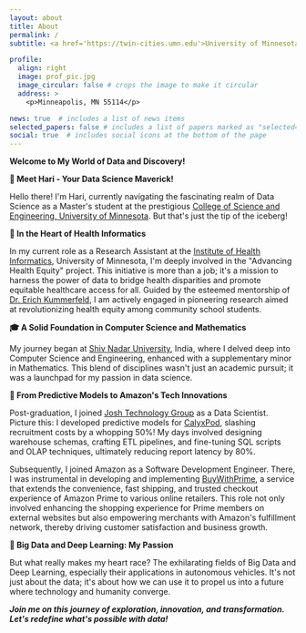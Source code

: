 ```yaml
---
layout: about
title: About
permalink: /
subtitle: <a href='https://twin-cities.umn.edu'>University of Minnesota</a>. Minneapolis, MN.

profile:
  align: right
  image: prof_pic.jpg
  image_circular: false # crops the image to make it circular
  address: >
    <p>Minneapolis, MN 55114</p>

news: true  # includes a list of news items
selected_papers: false # includes a list of papers marked as "selected={true}"
social: true  # includes social icons at the bottom of the page
---
```


**Welcome to My World of Data and Discovery!**  

**🚀 Meet Hari - Your Data Science Maverick!**

Hello there! I'm Hari, currently navigating the fascinating realm of Data Science as a Master's student at the prestigious [College of Science and Engineering, University of Minnesota](). But that's just the tip of the iceberg!

**🏥 In the Heart of Health Informatics**

In my current role as a Research Assistant at the [Institute of Health Informatics](https://healthinformatics.umn.edu/), University of Minnesota, I'm deeply involved in the "Advancing Health Equity" project. This initiative is more than a job; it's a mission to harness the power of data to bridge health disparities and promote equitable healthcare access for all. Guided by the esteemed mentorship of [Dr. Erich Kummerfeld](https://healthinformatics.umn.edu/staff/erich-kummerfeld), I am actively engaged in pioneering research aimed at revolutionizing health equity among community school students.

**🎓 A Solid Foundation in Computer Science and Mathematics**

My journey began at [Shiv Nadar University](https://snu.edu.in/home), India, where I delved deep into Computer Science and Engineering, enhanced with a supplementary minor in Mathematics. This blend of disciplines wasn't just an academic pursuit; it was a launchpad for my passion in data science.

**💼 From Predictive Models to Amazon's Tech Innovations**

Post-graduation, I joined [Josh Technology Group](https://www.joshtechnologygroup.com/) as a Data Scientist. Picture this: I developed predictive models for [CalyxPod](https://www.pod.ai/), slashing recruitment costs by a whopping 50%! My days involved designing warehouse schemas, crafting ETL pipelines, and fine-tuning SQL scripts and OLAP techniques, ultimately reducing report latency by 80%.

Subsequently, I joined Amazon as a Software Development Engineer. There, I was instrumental in developing and implementing [BuyWithPrime](https://buywithprime.amazon.com/), a service that extends the convenience, fast shipping, and trusted checkout experience of Amazon Prime to various online retailers. This role not only involved enhancing the shopping experience for Prime members on external websites but also empowering merchants with Amazon's fulfillment network, thereby driving customer satisfaction and business growth.

<!-- As a Software Development Engineer, I was at the forefront of [BuyWithPrime](https://buywithprime.amazon.com/), Amazon's one-click solution , architecting the core returns lifecycle for D2C orders. My role was a blend of innovation and collaboration, contributing to the groundbreaking BwP LFBF (Label-Free Box-Free) returns architecture. -->

**🌟 Big Data and Deep Learning: My Passion**

But what really makes my heart race? The exhilarating fields of Big Data and Deep Learning, especially their applications in autonomous vehicles. It's not just about the data; it's about how we can use it to propel us into a future where technology and humanity converge.

***Join me on this journey of exploration, innovation, and transformation. Let's redefine what's possible with data!***
